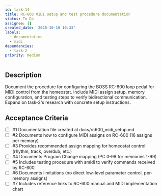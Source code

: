 ```yaml
---
id: task-14
title: RC-600 MIDI setup and test procedure documentation
status: To Do
assignee: []
created_date: '2025-10-10 10:33'
labels:
  - documentation
  - midi
dependencies:
  - task-2
priority: medium
---
```


## Description

<!-- SECTION:DESCRIPTION:BEGIN -->
Document the procedure for configuring the BOSS RC-600 loop pedal for MIDI control from the homeostat. Include MIDI assign setup, memory configuration, and testing steps to verify bidirectional communication. Expand on task-2's research with concrete setup instructions.
<!-- SECTION:DESCRIPTION:END -->

## Acceptance Criteria
<!-- AC:BEGIN -->
- [ ] #1 Documentation file created at docs/rc600_midi_setup.md
- [ ] #2 Documents how to configure MIDI assigns on RC-600 (16 assigns per memory)
- [ ] #3 Provides recommended assign mapping for homeostat control (rhythm, track, overdub, etc.)
- [ ] #4 Documents Program Change mapping (PC 0-98 for memories 1-99)
- [ ] #5 Includes testing procedure with amidi to verify commands received by RC-600
- [ ] #6 Documents limitations (no direct low-level parameter control, per-memory assigns)
- [ ] #7 Includes reference links to RC-600 manual and MIDI implementation chart
<!-- AC:END -->
